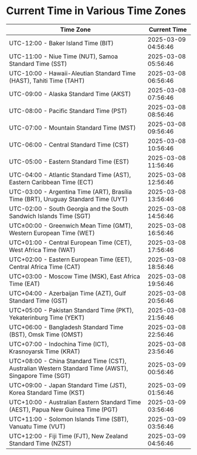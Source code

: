 # Current Time in Various Time Zones

| Time Zone | Current Time |
|-----------|--------------|
| UTC-12:00 - Baker Island Time (BIT) | 2025-03-09 04:56:46 |
| UTC-11:00 - Niue Time (NUT), Samoa Standard Time (SST) | 2025-03-08 05:56:46 |
| UTC-10:00 - Hawaii-Aleutian Standard Time (HAST), Tahiti Time (TAHT) | 2025-03-08 06:56:46 |
| UTC-09:00 - Alaska Standard Time (AKST) | 2025-03-08 07:56:46 |
| UTC-08:00 - Pacific Standard Time (PST) | 2025-03-08 08:56:46 |
| UTC-07:00 - Mountain Standard Time (MST) | 2025-03-08 09:56:46 |
| UTC-06:00 - Central Standard Time (CST) | 2025-03-08 10:56:46 |
| UTC-05:00 - Eastern Standard Time (EST) | 2025-03-08 11:56:46 |
| UTC-04:00 - Atlantic Standard Time (AST), Eastern Caribbean Time (ECT) | 2025-03-08 12:56:46 |
| UTC-03:00 - Argentina Time (ART), Brasília Time (BRT), Uruguay Standard Time (UYT) | 2025-03-08 13:56:46 |
| UTC-02:00 - South Georgia and the South Sandwich Islands Time (SGT) | 2025-03-08 14:56:46 |
| UTC±00:00 - Greenwich Mean Time (GMT), Western European Time (WET) | 2025-03-08 16:56:46 |
| UTC+01:00 - Central European Time (CET), West Africa Time (WAT) | 2025-03-08 17:56:46 |
| UTC+02:00 - Eastern European Time (EET), Central Africa Time (CAT) | 2025-03-08 18:56:46 |
| UTC+03:00 - Moscow Time (MSK), East Africa Time (EAT) | 2025-03-08 19:56:46 |
| UTC+04:00 - Azerbaijan Time (AZT), Gulf Standard Time (GST) | 2025-03-08 20:56:46 |
| UTC+05:00 - Pakistan Standard Time (PKT), Yekaterinburg Time (YEKT) | 2025-03-08 21:56:46 |
| UTC+06:00 - Bangladesh Standard Time (BST), Omsk Time (OMST) | 2025-03-08 22:56:46 |
| UTC+07:00 - Indochina Time (ICT), Krasnoyarsk Time (KRAT) | 2025-03-08 23:56:46 |
| UTC+08:00 - China Standard Time (CST), Australian Western Standard Time (AWST), Singapore Time (SGT) | 2025-03-09 00:56:46 |
| UTC+09:00 - Japan Standard Time (JST), Korea Standard Time (KST) | 2025-03-09 01:56:46 |
| UTC+10:00 - Australian Eastern Standard Time (AEST), Papua New Guinea Time (PGT) | 2025-03-09 03:56:46 |
| UTC+11:00 - Solomon Islands Time (SBT), Vanuatu Time (VUT) | 2025-03-09 03:56:46 |
| UTC+12:00 - Fiji Time (FJT), New Zealand Standard Time (NZST) | 2025-03-09 04:56:46 |
